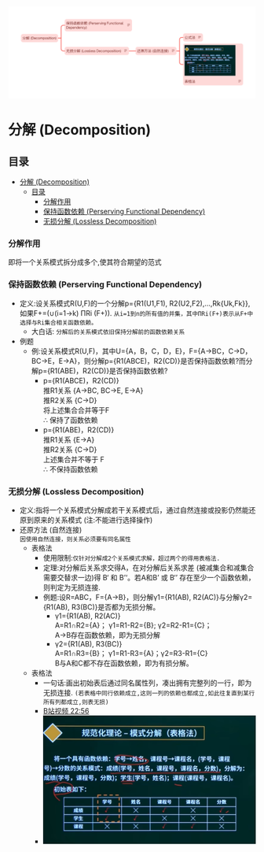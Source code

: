 ![header](./Resouces/Decomposition%20header%20image.png)
# 分解 (Decomposition)

## 目录
- [分解 (Decomposition)](#分解-decomposition)
  - [目录](#目录)
    - [分解作用](#分解作用)
    - [保持函数依赖 (Perserving Functional Dependency)](#保持函数依赖-perserving-functional-dependency)
    - [无损分解 (Lossless Decomposition)](#无损分解-lossless-decomposition)

### 分解作用
即将一个关系模式拆分成多个,使其符合期望的范式

### 保持函数依赖 (Perserving Functional Dependency)
-   定义:设关系模式R(U,F)的一个分解p={R1(U1,F1), R2(U2,F2),...,Rk{Uk,Fk}}, 如果F+=(∪(i=1->k) ΠRi (F+)). `从i=1到n的所有值的并集，其中ΠRi(F+)表示从F+中选择与Ri集合相关函数依赖。`
    -   大白话: `分解后的关系模式依旧保持分解前的函数依赖关系`
-   例题
    -   例:设关系模式R(U,F)，其中U={A，B，C，D，E}，F={A→BC，C→D，BC→E，E→A}，则分解p={R1(ABCE)，R2(CD)}是否保持函数依赖?而分解p={R1(ABE)，R2(CD)}是否保持函数依赖?
        -   p={R1(ABCE)，R2(CD)}  
            推R1关系 {A->BC, BC->E, E->A}  
            推R2关系 {C->D}  
            将上述集合合并等于F   
            ∴ 保持了函数依赖  
        -   p={R1(ABE)，R2(CD)}  
            推R1关系 {E->A}  
            推R2关系 {C->D}  
            上述集合并不等于 F  
            ∴ 不保持函数依赖  
### 无损分解 (Lossless Decomposition)
-   定义:指将一个关系模式分解成若干关系模式后，通过自然连接或投影仍然能还原到原来的关系模式 (注:不能进行选择操作)
-   还原方法 (自然连接)  
    `因使用自然连接，则关系必须要有同名属性`
    -   表格法
        -   使用限制:`仅针对分解成2个关系模式求解，超过两个的得用表格法.`
        -   定理:对分解后关系求交得A，在对分解后关系求差 (被减集合和减集合需要交替求一边)得 B‘ 和 B’‘。若A和B’ 或 B‘’ 存在至少一个函数依赖，则判定为无损连接.
        -   例题:设R=ABC，F={A->B}，则分解γ1={R1(AB), R2(AC)}与分解γ2={R1(AB), R3(BC)}是否都为无损分解。
            -   γ1={R1(AB), R2(AC)}  
                A=R1∩R2={A}； γ1=R1-R2={B}; γ2=R2-R1={C}；  
                A->B存在函数依赖，即为无损分解
            -   γ2={R1(AB), R3(BC)}  
                A=R1∩R3={B}； γ1=R1-R3={A}；γ2=R3-R1={C}  
                B与A和C都不存在函数依赖，即为有损分解。  
    -   表格法
        -   一句话:画出初始表后通过同名属性列，凑出拥有完整列的一行，即为无损连接. `(若表格中同行依赖成立,这则一列的依赖也都成立,如此往复直到某行所有列都成立,则表无损)`
        -   [B站视频 22:56](https://www.bilibili.com/video/BV13U4y1E7oA?p=69&vd_source=613656291b0f8c3d8366da6a4a57ee05)
        -   ![图片](./Resouces/Lossless%20Decomposition.png)
